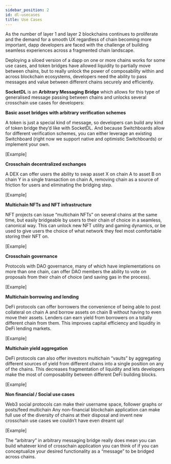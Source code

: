 ```yaml
---
sidebar_position: 2
id: dl-usecases
title: Use Cases
---
```

As the number of layer 1 and layer 2 blockchains continues to proliferate and the demand for a smooth UX regardless of chain becoming more important, dapp developers are faced with the challenge of building seamless experiences across a fragmented chain landscape. 

Deploying a siloed version of a dapp on one or more chains works for some use cases, and token bridges have allowed liquidity to partially move between chains, but to really unlock the power of composability within and across blockchain ecosystems, developers need the ability to pass messages and value between different chains securely and efficiently. 

**SocketDL** is an **Arbitrary Messaging Bridge** which allows for this type of generalised message passing between chains and unlocks several crosschain use cases for developers: 

**Basic asset bridges with arbitrary verification schemes**

A token is just a special kind of message, so developers can build any kind of token bridge they’d like with SocketDL. And because Switchboards allow for different verification schemes, you can either leverage an existing Switchboard (right now we support native and optimistic Switchboards) or implement your own. 

[Example] 

**Crosschain decentralized exchanges**

A DEX can offer users the ability to swap asset X on chain A to asset B on chain Y in a single transaction on chain A, removing chain as a source of friction for users and eliminating the bridging step. 

[Example] 

**Multichain NFTs and NFT infrastructure**

NFT projects can issue “multichain NFTs” on several chains at the same time, but easily bridgeable  by users to their chain of choice in a seamless, canonical way. This can unlock new NFT utility and gaming dynamics, or be used to give users the choice of what network they feel most comfortable storing their NFT on. 

[Example] 

**Crosschain governance**

Protocols with DAO governance, many of which have implementations on more than one chain, can offer DAO members the ability to vote on proposals from their chain of choice (and saving gas in the process). 

[Example] 

**Multichain borrowing and lending**

DeFi protocols can offer borrowers the convenience of being able to post collateral on chain A and borrow assets on chain B without having to even move their assets. Lenders can earn yield from borrowers on a totally different chain from them. This improves capital efficiency and liquidity in DeFi lending markets. 

[Example] 

**Multichain yield aggregation**

DeFi protocols can also offer investors multichain “vaults” by aggregating different sources of yield from different chains into a single position on any of the chains. This decreases fragmentation of liquidity and lets developers make the most of composability between different DeFi building blocks. 

[Example] 

**Non financial / Social use cases**

Web3 social protocols can make their username space, follower graphs or posts/feed multichain Any non-financial blockchain application can make full use of the diversity of chains at their disposal and invent new crosschain use cases we couldn’t have even dreamt up! 

[Example] 

The “arbitrary” in arbitrary messaging bridge really does mean you can build whatever kind of crosschain application you can think of if you can conceptualize your desired functionality as a “message” to be bridged across chains.